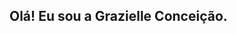 ## Olá! Eu sou a Grazielle Conceição.

<div>
  <a href="">
    <img height="100em  src="https://github-readme-stats.vercel.app/api?username=anuraghazra&theme=dark&show_icons=true" />
  </a>
</div>
